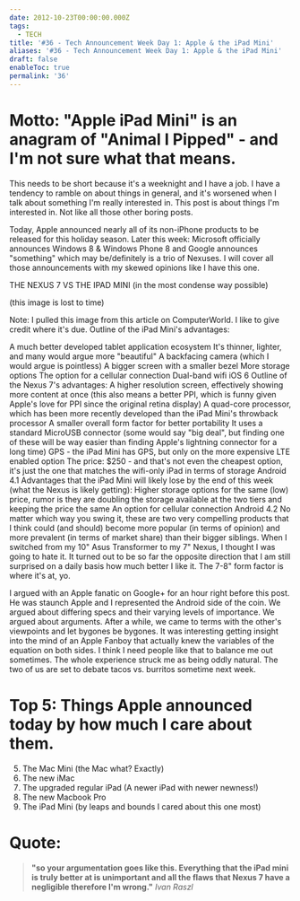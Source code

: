 ```yaml
---
date: 2012-10-23T00:00:00.000Z
tags:
  - TECH
title: '#36 - Tech Announcement Week Day 1: Apple & the iPad Mini'
aliases: '#36 - Tech Announcement Week Day 1: Apple & the iPad Mini'
draft: false
enableToc: true
permalink: '36'
---
```


# Motto: "Apple iPad Mini" is an anagram of "Animal I Pipped" - and I'm not sure what that means.

This needs to be short because it's a weeknight and I have a job. I have a tendency to ramble on about things in general, and it's worsened when I talk about something I'm really interested in. This post is about things I'm interested in. Not like all those other boring posts.

Today, Apple announced nearly all of its non-iPhone products to be released for this holiday season. Later this week: Microsoft officially announces Windows 8 & Windows Phone 8 and Google announces "something" which may be/definitely is a trio of Nexuses. I will cover all those announcements with my skewed opinions like I have this one.

THE NEXUS 7 VS THE IPAD MINI (in the most condense way possible)

(this image is lost to time)

Note: I pulled this image from this article on ComputerWorld. I like to give credit where it's due.
Outline of the iPad Mini's advantages:

A much better developed tablet application ecosystem
It's thinner, lighter, and many would argue more "beautiful"
A backfacing camera (which I would argue is pointless)
A bigger screen with a smaller bezel
More storage options
The option for a cellular connection
Dual-band wifi
iOS 6
Outline of the Nexus 7's advantages:
A higher resolution screen, effectively showing more content at once (this also means a better PPI, which is funny given Apple's love for PPI since the original retina display)
A quad-core processor, which has been more recently developed than the iPad Mini's throwback processor
A smaller overall form factor for better portability
It uses a standard MicroUSB connector (some would say "big deal", but finding one of these will be way easier than finding Apple's lightning connector for a long time)
GPS - the iPad Mini has GPS, but only on the more expensive LTE enabled option
The price: $250 - and that's not even the cheapest option, it's just the one that matches the wifi-only iPad in terms of storage
Android 4.1
Advantages that the iPad Mini will likely lose by the end of this week (what the Nexus is likely getting):
Higher storage options for the same (low) price, rumor is they are doubling the storage available at the two tiers and keeping the price the same
An option for cellular connection
Android 4.2
No matter which way you swing it, these are two very compelling products that I think could (and should) become more popular (in terms of opinion) and more prevalent (in terms of market share) than their bigger siblings. When I switched from my 10" Asus Transformer to my 7" Nexus, I thought I was going to hate it. It turned out to be so far the opposite direction that I am still surprised on a daily basis how much better I like it. The 7-8" form factor is where it's at, yo.

I argued with an Apple fanatic on Google+ for an hour right before this post. He was staunch Apple and I represented the Android side of the coin. We argued about differing specs and their varying levels of importance. We argued about arguments. After a while, we came to terms with the other's viewpoints and let bygones be bygones. It was interesting getting insight into the mind of an Apple Fanboy that actually knew the variables of the equation on both sides. I think I need people like that to balance me out sometimes. The whole experience struck me as being oddly natural. The two of us are set to debate tacos vs. burritos sometime next week.

# Top 5: Things Apple announced today by how much I care about them.
5. The Mac Mini (the Mac what? Exactly)
4. The new iMac
3. The upgraded regular iPad (A newer iPad with newer newness!)
2. The new Macbook Pro
1. The iPad Mini (by leaps and bounds I cared about this one most)

# Quote:
> **"so your argumentation goes like this. Everything that the iPad mini is truly better at is unimportant and all the flaws that Nexus 7 have a negligible therefore I'm wrong."**
<cite>Ivan Raszl</cite>
